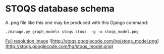 # STOQS database schema #

A .png file like this one may be produced with this Django command:
```
./manage.py graph_models stoqs stoqs  -g -o stoqs_model.png
```

[Full resolution image](http://stoqs.googlecode.com/hg/stoqs_model.png)
![http://stoqs.googlecode.com/hg/stoqs_model.png](http://stoqs.googlecode.com/hg/stoqs_model.png)